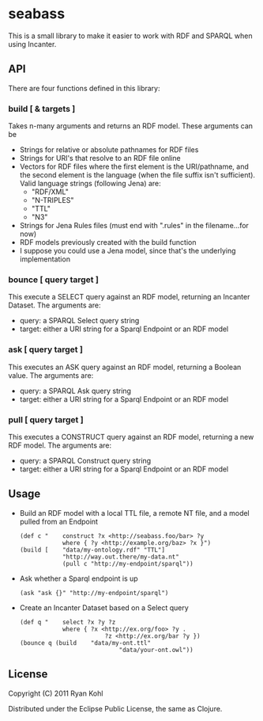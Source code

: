 # seabass

This is a small library to make it easier to work with RDF and SPARQL when using Incanter.

## API
There are four functions defined in this library:

### build [ & targets ]
Takes n-many arguments and returns an RDF model.  These arguments can be
	
-   Strings for relative or absolute pathnames for RDF files
-   Strings for URI's that resolve to an RDF file online
-   Vectors for RDF files where the first element is the URI/pathname, and the 
  second element is the language (when the file suffix isn't sufficient).
  Valid language strings (following Jena) are:
	-   "RDF/XML"
	-   "N-TRIPLES"
	-   "TTL"
	-   "N3"
-   Strings for Jena Rules files (must end with ".rules" in the filename...for now)
-   RDF models previously created with the build function
-   I suppose you could use a Jena model, since that's the underlying implementation
		
### bounce [ query target ]
This execute a SELECT query against an RDF model, returning an Incanter 
Dataset.  The arguments are:
	
-   query: a SPARQL Select query string
-   target: either a URI string for a Sparql Endpoint or an RDF model
		
### ask [ query target ]
This executes an ASK query against an RDF model, returning a Boolean 
value.  The arguments are:

-   query: a SPARQL Ask query string
-   target: either a URI string for a Sparql Endpoint or an RDF model
		
### pull [ query target ]
This executes a CONSTRUCT query against an RDF model, returning a 
new RDF model.  The arguments are:

- 	query: a SPARQL Construct query string
- 	target: either a URI string for a Sparql Endpoint or an RDF model

## Usage

-   Build an RDF model with a local TTL file, a remote NT file, and a model pulled from an Endpoint

		(def c "	construct ?x <http://seabass.foo/bar> ?y 
					where { ?y <http://example.org/baz> ?x }")
		(build [	"data/my-ontology.rdf" "TTL"] 
					"http://way.out.there/my-data.nt" 
					(pull c "http://my-endpoint/sparql"))
	
-   Ask whether a Sparql endpoint is up

		(ask "ask {}" "http://my-endpoint/sparql")
	
-   Create an Incanter Dataset based on a Select query

		(def q "	select ?x ?y ?z 
					where { ?x <http://ex.org/foo> ?y . 
								?z <http://ex.org/bar ?y })
		(bounce q (build 	"data/my-ont.ttl" 
									"data/your-ont.owl"))


## License

Copyright (C) 2011 Ryan Kohl

Distributed under the Eclipse Public License, the same as Clojure.
